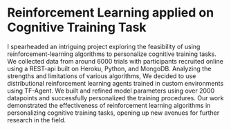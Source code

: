 # Reinforcement Learning applied on Cognitive Training Task

I spearheaded an intriguing project exploring the feasibility of using reinforcement-learning algorithms to personalize cognitive training tasks. We collected data from around 6000 trials with participants recruited online using a REST-api built on Heroku, Python, and MongoDB. Analyzing the strengths and limitations of various algorithms, We decided to use distributional reinforcement learning agents trained in custom environments using TF-Agent. We built and refined model parameters using over 2000 datapoints and successfully personalized the training procedures. Our work demonstrated the effectiveness of reinforcement learning algorithms in personalizing cognitive training tasks, opening up new avenues for further research in the field.
